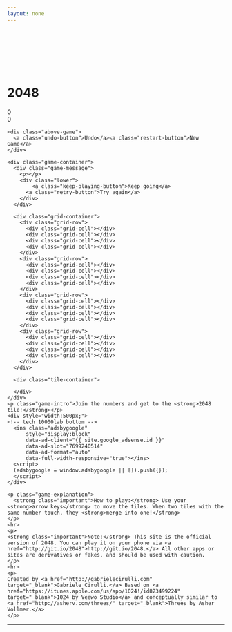 ```yaml
---
layout: none
---
```


<html>
<head>
  <meta charset="utf-8">
  <title>2048</title>

  <link href="style/main.css" rel="stylesheet" type="text/css">
  <link rel="shortcut icon" href="favicon.ico">
  <link rel="apple-touch-icon" href="meta/apple-touch-icon.png">
  <link rel="apple-touch-startup-image" href="meta/apple-touch-startup-image-640x1096.png" media="(device-width: 320px) and (device-height: 568px) and (-webkit-device-pixel-ratio: 2)"> <!-- iPhone 5+ -->
  <link rel="apple-touch-startup-image" href="meta/apple-touch-startup-image-640x920.png"  media="(device-width: 320px) and (device-height: 480px) and (-webkit-device-pixel-ratio: 2)"> <!-- iPhone, retina -->
  <meta name="apple-mobile-web-app-capable" content="yes">
  <meta name="apple-mobile-web-app-status-bar-style" content="black">

  <meta name="HandheldFriendly" content="True">
  <meta name="MobileOptimized" content="320">
  <meta name="viewport" content="width=device-width, target-densitydpi=160dpi, initial-scale=1.0, maximum-scale=1, user-scalable=no, minimal-ui">
  <!-- Global site tag (gtag.js) - Google Analytics -->
	<script async src="https://www.googletagmanager.com/gtag/js?id=UA-116688137-2"></script>
	<script>
		window.dataLayer = window.dataLayer || [];
		function gtag(){dataLayer.push(arguments);}
		gtag('js', new Date());

		gtag('config', 'UA-116688137-2');
	</script>
  <script async src="//pagead2.googlesyndication.com/pagead/js/adsbygoogle.js"></script>
</head>
<body>
  <div class="container">
    <!-- blog.tinkhub.com Fixed Size -->
    <div style="width:500px">
      <ins class="adsbygoogle"
          style="display:inline-block;width:480px;height:90px"
          data-ad-client="{{ site.google_adsense.id }}"
          data-ad-slot="5205544350"></ins>
      <script>
      (adsbygoogle = window.adsbygoogle || []).push({});
      </script>
    </div>
    <div class="heading">
      <h1 class="title">2048</h1>
      <div class="scores-container">
        <div class="score-container">0</div>
        <div class="best-container">0</div>
      </div>
    </div>

    <div class="above-game">
      <a class="undo-button">Undo</a><a class="restart-button">New Game</a>
    </div>

    <div class="game-container">
      <div class="game-message">
        <p></p>
        <div class="lower">
	        <a class="keep-playing-button">Keep going</a>
          <a class="retry-button">Try again</a>
        </div>
      </div>

      <div class="grid-container">
        <div class="grid-row">
          <div class="grid-cell"></div>
          <div class="grid-cell"></div>
          <div class="grid-cell"></div>
          <div class="grid-cell"></div>
        </div>
        <div class="grid-row">
          <div class="grid-cell"></div>
          <div class="grid-cell"></div>
          <div class="grid-cell"></div>
          <div class="grid-cell"></div>
        </div>
        <div class="grid-row">
          <div class="grid-cell"></div>
          <div class="grid-cell"></div>
          <div class="grid-cell"></div>
          <div class="grid-cell"></div>
        </div>
        <div class="grid-row">
          <div class="grid-cell"></div>
          <div class="grid-cell"></div>
          <div class="grid-cell"></div>
          <div class="grid-cell"></div>
        </div>
      </div>

      <div class="tile-container">

      </div>
    </div>
    <p class="game-intro">Join the numbers and get to the <strong>2048 tile!</strong></p>
    <div style="width:500px;">
    <!-- tech 10000lab bottom -->
      <ins class="adsbygoogle"
          style="display:block"
          data-ad-client="{{ site.google_adsense.id }}"
          data-ad-slot="7699240514"
          data-ad-format="auto"
          data-full-width-responsive="true"></ins>
      <script>
      (adsbygoogle = window.adsbygoogle || []).push({});
      </script>
    </div>

    <p class="game-explanation">
      <strong class="important">How to play:</strong> Use your <strong>arrow keys</strong> to move the tiles. When two tiles with the same number touch, they <strong>merge into one!</strong>
    </p>
    <hr>
    <p>
    <strong class="important">Note:</strong> This site is the official version of 2048. You can play it on your phone via <a href="http://git.io/2048">http://git.io/2048.</a> All other apps or sites are derivatives or fakes, and should be used with caution.
    </p>
    <hr>
    <p>
    Created by <a href="http://gabrielecirulli.com" target="_blank">Gabriele Cirulli.</a> Based on <a href="https://itunes.apple.com/us/app/1024!/id823499224" target="_blank">1024 by Veewo Studio</a> and conceptually similar to <a href="http://asherv.com/threes/" target="_blank">Threes by Asher Vollmer.</a>
    </p>
  </div>

  <script src="js/bind_polyfill.js"></script>
  <script src="js/classlist_polyfill.js"></script>
  <script src="js/animframe_polyfill.js"></script>
  <script src="js/keyboard_input_manager.js"></script>
  <script src="js/html_actuator.js"></script>
  <script src="js/grid.js"></script>
  <script src="js/tile.js"></script>
  <script src="js/local_storage_manager.js"></script>
  <script src="js/game_manager.js"></script>
  <script src="js/application.js"></script>
</body>
</html>

---